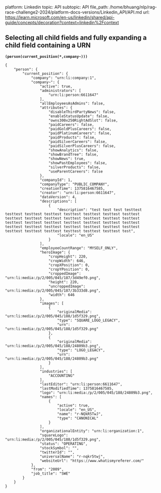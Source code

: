 platform: Linkedin
topic: API
subtopic: API
file_path: /home/bhuang/nlp/rag-race-challenge2-2024/platform-docs-versions/Linkedin_API/API.md
url: https://learn.microsoft.com/en-us/linkedin/shared/api-guide/concepts/decoration?context=linkedin%2Fcontext


## Selecting all child fields and fully expanding a child field containing a URN

**`(person(current_position(*,company~)))`**

    {
        "person": {
            "current_position": {
                "company": "urn:li:company:1",
                "company~": {
                    "active": true,
                    "administrators": [
                        "urn:li:person:6611647"
                    ],
                    "allEmployeesAsAdmins": false,
                    "attributes": {
                        "disableThirdPartyNews": false,
                        "enableStatusUpdate": false,
                        "owns300x250RightAdSlot": false,
                        "paidCareers": false,
                        "paidGoldPlusCareers": false,
                        "paidPlatinumCareers": false,
                        "paidProducts": false,
                        "paidSilverCareers": false,
                        "paidSilverPlusCareers": false,
                        "showAnalytics": false,
                        "showBrandTree": false,
                        "showNews": true,
                        "showPastEmployees": false,
                        "silverProducts": false,
                        "useParentCareers": false
                    },
                    "companyId": 1,
                    "companyType": "PUBLIC_COMPANY",
                    "creationTime": 1375816467585,
                    "creator": "urn:li:person:6611647",
                    "dataVersion": 4,
                    "descriptions": [
                        {
                            "description": "test test test testtest testtest testtest testtest testtest testtest testtest testtest testtest testtest testtest testtest testtest testtest testtest testtest testtest testtest testtest testtest testtest testtest testtest testtest testtest testtest testtest testtest testtest testtest testtest testtest testtest testtest testtest test",
                            "locale": "en_US"
                        }
                    ],
                    "employeeCountRange": "MYSELF_ONLY",
                    "heroImage": {
                        "cropHeight": 220,
                        "cropWidth": 646,
                        "cropXPosition": 0,
                        "cropYPosition": 0,
                        "croppedImage": "urn:li:media:/p/2/005/045/187/3d49ef0.png",
                        "height": 220,
                        "uncroppedImage": "urn:li:media:/p/2/005/045/187/3b333d8.png",
                        "width": 646
                    },
                    "images": [
                        {
                            "originalMedia": "urn:li:media:/p/2/005/045/188/1d5f329.png",
                            "type": "SQUARE_LOGO_LEGACY",
                            "urn": "urn:li:media:/p/2/005/045/188/1d5f329.png"
                        },
                        {
                            "originalMedia": "urn:li:media:/p/2/005/045/188/24809b3.png",
                            "type": "LOGO_LEGACY",
                            "urn": "urn:li:media:/p/2/005/045/188/24809b3.png"
                        }
                    ],
                    "industries": [
                        "ACCOUNTING"
                    ],
                    "lastEditor": "urn:li:person:6611647",
                    "lastModifiedTime": 1375816467585,
                    "logo": "urn:li:media:/p/2/005/045/188/24809b3.png",
                    "names": [
                        {
                            "active": true,
                            "locale": "en_US",
                            "name": "r-NQkR5TwJ",
                            "type": "CANONICAL"
                        }
                    ],
                    "organizationalEntity": "urn:li:organization:1",
                    "squareLogo": "urn:li:media:/p/2/005/045/188/1d5f329.png",
                    "status": "OPERATING",
                    "stockSymbol": "",
                    "twitterId": "",
                    "universalName": "r-nqkr5twj",
                    "websiteUrl": "https://www.whatismyreferer.com/"
                },
                "from": "2009",
                "job_title": "SWE"
            }
        }
    }